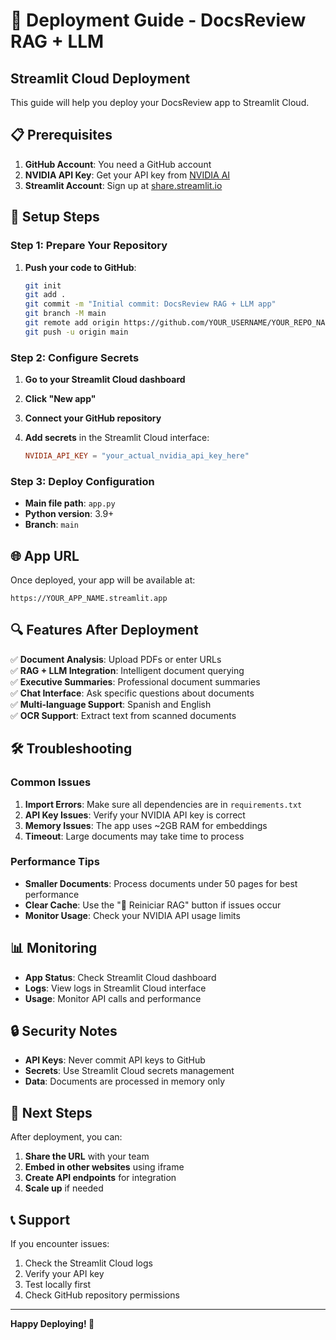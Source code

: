 # 🚀 Deployment Guide - DocsReview RAG + LLM

## Streamlit Cloud Deployment

This guide will help you deploy your DocsReview app to Streamlit Cloud.

## 📋 Prerequisites

1. **GitHub Account**: You need a GitHub account
2. **NVIDIA API Key**: Get your API key from [NVIDIA AI](https://nvidia.com/ai)
3. **Streamlit Account**: Sign up at [share.streamlit.io](https://share.streamlit.io)

## 🔧 Setup Steps

### Step 1: Prepare Your Repository

1. **Push your code to GitHub**:
   ```bash
   git init
   git add .
   git commit -m "Initial commit: DocsReview RAG + LLM app"
   git branch -M main
   git remote add origin https://github.com/YOUR_USERNAME/YOUR_REPO_NAME.git
   git push -u origin main
   ```

### Step 2: Configure Secrets

1. **Go to your Streamlit Cloud dashboard**
2. **Click "New app"**
3. **Connect your GitHub repository**
4. **Add secrets** in the Streamlit Cloud interface:

   ```toml
   NVIDIA_API_KEY = "your_actual_nvidia_api_key_here"
   ```

### Step 3: Deploy Configuration

- **Main file path**: `app.py`
- **Python version**: 3.9+
- **Branch**: `main`

## 🌐 App URL

Once deployed, your app will be available at:
```
https://YOUR_APP_NAME.streamlit.app
```

## 🔍 Features After Deployment

✅ **Document Analysis**: Upload PDFs or enter URLs  
✅ **RAG + LLM Integration**: Intelligent document querying  
✅ **Executive Summaries**: Professional document summaries  
✅ **Chat Interface**: Ask specific questions about documents  
✅ **Multi-language Support**: Spanish and English  
✅ **OCR Support**: Extract text from scanned documents  

## 🛠️ Troubleshooting

### Common Issues

1. **Import Errors**: Make sure all dependencies are in `requirements.txt`
2. **API Key Issues**: Verify your NVIDIA API key is correct
3. **Memory Issues**: The app uses ~2GB RAM for embeddings
4. **Timeout**: Large documents may take time to process

### Performance Tips

- **Smaller Documents**: Process documents under 50 pages for best performance
- **Clear Cache**: Use the "🔄 Reiniciar RAG" button if issues occur
- **Monitor Usage**: Check your NVIDIA API usage limits

## 📊 Monitoring

- **App Status**: Check Streamlit Cloud dashboard
- **Logs**: View logs in Streamlit Cloud interface
- **Usage**: Monitor API calls and performance

## 🔒 Security Notes

- **API Keys**: Never commit API keys to GitHub
- **Secrets**: Use Streamlit Cloud secrets management
- **Data**: Documents are processed in memory only

## 🎯 Next Steps

After deployment, you can:

1. **Share the URL** with your team
2. **Embed in other websites** using iframe
3. **Create API endpoints** for integration
4. **Scale up** if needed

## 📞 Support

If you encounter issues:
1. Check the Streamlit Cloud logs
2. Verify your API key
3. Test locally first
4. Check GitHub repository permissions

---

**Happy Deploying! 🚀**